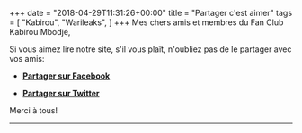 +++
date = "2018-04-29T11:31:26+00:00"
title = "Partager c'est aimer"
tags = [
    "Kabirou",
    "Warileaks",
]
+++
Mes chers amis et membres du Fan Club Kabirou Mbodje,

Si vous aimez lire notre site, s'il vous plaît, n'oubliez pas de le partager avec vos amis:

- <a href="https://www.facebook.com/sharer/sharer.php?u=warileaks.com/fr">**Partager sur  Facebook**</a>

- <a href="https://twitter.com/home?status=warileaks.com/fr">**Partager sur Twitter**</a>

Merci à tous!
<!--more-->



<hr>
